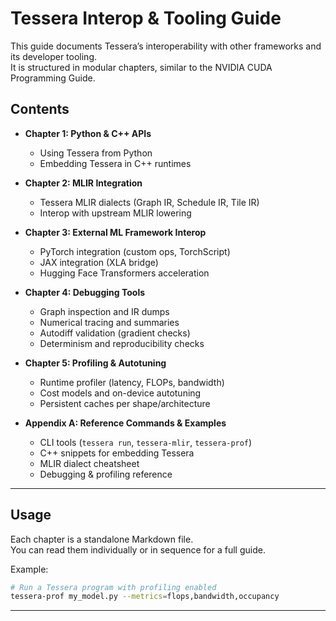 # Tessera Interop & Tooling Guide

This guide documents Tessera’s interoperability with other frameworks and its developer tooling.  
It is structured in modular chapters, similar to the NVIDIA CUDA Programming Guide.

## Contents

- **Chapter 1: Python & C++ APIs**
  - Using Tessera from Python
  - Embedding Tessera in C++ runtimes

- **Chapter 2: MLIR Integration**
  - Tessera MLIR dialects (Graph IR, Schedule IR, Tile IR)
  - Interop with upstream MLIR lowering

- **Chapter 3: External ML Framework Interop**
  - PyTorch integration (custom ops, TorchScript)
  - JAX integration (XLA bridge)
  - Hugging Face Transformers acceleration

- **Chapter 4: Debugging Tools**
  - Graph inspection and IR dumps
  - Numerical tracing and summaries
  - Autodiff validation (gradient checks)
  - Determinism and reproducibility checks

- **Chapter 5: Profiling & Autotuning**
  - Runtime profiler (latency, FLOPs, bandwidth)
  - Cost models and on-device autotuning
  - Persistent caches per shape/architecture

- **Appendix A: Reference Commands & Examples**
  - CLI tools (`tessera run`, `tessera-mlir`, `tessera-prof`)
  - C++ snippets for embedding Tessera
  - MLIR dialect cheatsheet
  - Debugging & profiling reference

---

## Usage

Each chapter is a standalone Markdown file.  
You can read them individually or in sequence for a full guide.

Example:

```bash
# Run a Tessera program with profiling enabled
tessera-prof my_model.py --metrics=flops,bandwidth,occupancy
```

---
